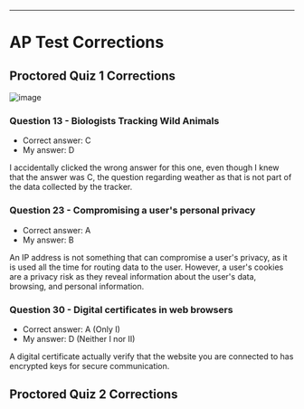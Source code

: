 -----
# AP Test Corrections

## Proctored Quiz 1 Corrections
![image](https://user-images.githubusercontent.com/89223402/164305957-69a7d3e0-4bd9-49cb-bf72-f4c983747799.png)
### Question 13 - Biologists Tracking Wild Animals
- Correct answer: C
- My answer: D

I accidentally clicked the wrong answer for this one, even though I knew that the answer was C, the question regarding weather as that is not part of the data collected by the tracker.

### Question 23 - Compromising a user's personal privacy
- Correct answer: A
- My answer: B

An IP address is not something that can compromise a user's privacy, as it is used all the time for routing data to the user. However, a user's cookies are a privacy risk as they reveal information about the user's data, browsing, and personal information.

### Question 30 - Digital certificates in web browsers
- Correct answer: A (Only I)
- My answer: D (Neither I nor II)

A digital certificate actually verify that the website you are connected to has encrypted keys for secure communication.

## Proctored Quiz 2 Corrections
